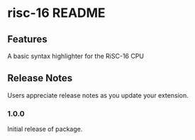 # risc-16 README


## Features

A basic syntax highlighter for the RiSC-16 CPU


## Release Notes

Users appreciate release notes as you update your extension.

### 1.0.0

Initial release of package.